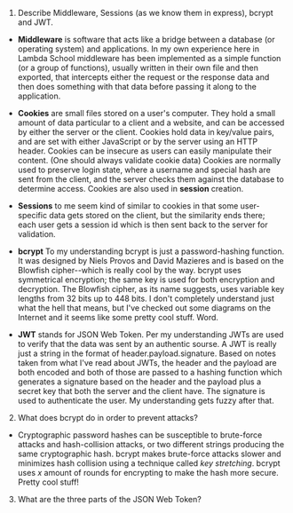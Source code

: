 <!-- Answers to the Short Answer Essay Questions go here -->

1.  Describe Middleware, Sessions (as we know them in express), bcrypt and JWT.

- **Middleware** is software that acts like a bridge between a database (or operating system) 
  and applications. In my own experience here in Lambda School middleware has been implemented
  as a simple function (or a group of functions), usually written in their own file and then 
  exported, that intercepts either the request or the response data and then does something
  with that data before passing it along to the application.

- **Cookies** are small files stored on a user's computer. They hold a small amount of data particular to 
  a client and a website, and can be accessed by either the server or the client. Cookies hold data in key/value
  pairs, and are set with either JavaScript or by the server using an HTTP header. Cookies can be insecure 
  as users can easily manipulate their content. (One should always validate cookie data) Cookies are normally 
  used to preserve login state, where a username and special hash are sent from the client, and the server 
  checks them against the database to determine access. Cookies are also used in **session** creation.

- **Sessions** to me seem kind of similar to cookies in that some user-specific data gets stored on the client, 
  but the similarity ends there; each user gets a session id which is then sent back to the server for 
  validation. 

- **bcrypt** To my understanding bcrypt is just a password-hashing function. It was designed by Niels Provos 
  and David Mazieres and is based on the Blowfish cipher--which is really cool by the way. bcrypt uses 
  symmetrical encryption; the same key is used for both encryption and decryption. The Blowfish cipher, 
  as its name suggests, uses variable key lengths from 32 bits up to 448 bits. I don't completely understand
  just what the hell that means, but I've checked out some diagrams on the Internet and it seems like some
  pretty cool stuff. Word.

- **JWT** stands for JSON Web Token. Per my understanding JWTs are used to verify that the data was sent
  by an authentic sourse. A JWT is really just a string in the format of header.payload.signature. Based on
  notes taken from what I've read about JWTs, the header and the payload are both encoded and both of those are
  passed to a hashing function which generates a signature based on the header and the payload plus a secret key
  that both the server and the client have. The signature is used to authenticate the user. My understanding 
  gets fuzzy after that.

2.  What does bcrypt do in order to prevent attacks?
- Cryptographic password hashes can be susceptible to brute-force attacks and hash-collision attacks, or two 
  different strings producing the same cryptographic hash. bcrypt makes brute-force attacks slower and minimizes
  hash collision using a technique called *key stretching*. bcrypt uses *x* amount of rounds for encrypting to 
  make the hash more secure. Pretty cool stuff!

3.  What are the three parts of the JSON Web Token?

